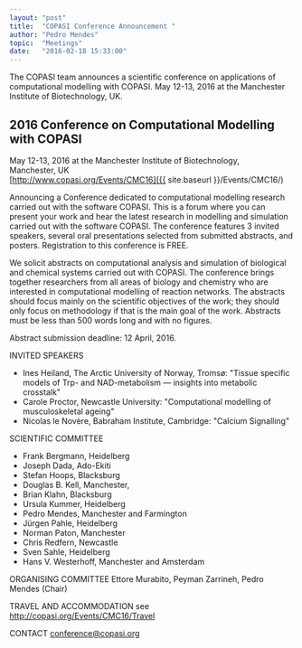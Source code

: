 ```yaml
---
layout: "post"
title:  "COPASI Conference Announcement "
author: "Pedro Mendes"
topic:  "Meetings"
date:   "2016-02-18 15:33:00"
---
```


The COPASI team announces a scientific conference on applications of computational modelling
with COPASI. May 12-13, 2016 at the Manchester Institute of Biotechnology, UK.

## 2016 Conference on Computational Modelling with COPASI

May 12-13, 2016 at the Manchester Institute of Biotechnology, <br/>
Manchester, UK <br/>
[http://www.copasi.org/Events/CMC16]({{ site.baseurl }}/Events/CMC16/)

Announcing a Conference dedicated to computational modelling
research carried out with the software COPASI. This is a forum
where you can present your work and hear the latest research in
modelling and simulation carried out with the software COPASI.
The conference features 3 invited speakers, several oral
presentations selected from submitted abstracts, and posters.
Registration to this conference is FREE.

We solicit abstracts on computational analysis and simulation of
biological and chemical systems carried out with COPASI. The
conference brings together researchers from all areas of biology
and chemistry who are interested in computational modelling of
reaction networks. The abstracts should focus mainly on the
scientific objectives of the work; they should only focus on
methodology if that is the main goal of the work. Abstracts must
be less than 500 words long and with no figures.

Abstract submission deadline: 12 April, 2016.

INVITED SPEAKERS
* Ines Heiland, The Arctic University of Norway, Tromsø:  "Tissue specific models of Trp- and NAD-metabolism — insights into metabolic crosstalk"
* Carole Proctor, Newcastle University: "Computational modelling of musculoskeletal ageing"
* Nicolas le Novère, Babraham Institute, Cambridge: "Calcium Signalling"

SCIENTIFIC COMMITTEE
* Frank Bergmann, Heidelberg
* Joseph Dada, Ado-Ekiti
* Stefan Hoops, Blacksburg
* Douglas B. Kell, Manchester,
* Brian Klahn, Blacksburg
* Ursula Kummer, Heidelberg
* Pedro Mendes, Manchester and Farmington
* Jürgen Pahle, Heidelberg
* Norman Paton, Manchester
* Chris Redfern, Newcastle
* Sven Sahle, Heidelberg
* Hans V. Westerhoff, Manchester and Amsterdam

ORGANISING COMMITTEE
Ettore Murabito, Peyman Zarrineh, Pedro Mendes (Chair)

TRAVEL AND ACCOMMODATION
see http://copasi.org/Events/CMC16/Travel

CONTACT
conference@copasi.org
